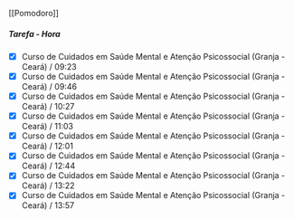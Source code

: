 [[Pomodoro]]

##### Tarefa - Hora
- [x]  Curso de Cuidados em Saúde Mental e Atenção Psicossocial (Granja - Ceará) / 09:23
- [x]   Curso de Cuidados em Saúde Mental e Atenção Psicossocial (Granja - Ceará) / 09:46
- [x] Curso de Cuidados em Saúde Mental e Atenção Psicossocial (Granja - Ceará) / 10:27
- [x] Curso de Cuidados em Saúde Mental e Atenção Psicossocial (Granja - Ceará) / 11:03
- [x] Curso de Cuidados em Saúde Mental e Atenção Psicossocial (Granja - Ceará) / 12:01
- [x] Curso de Cuidados em Saúde Mental e Atenção Psicossocial (Granja - Ceará) / 12:44
- [x] Curso de Cuidados em Saúde Mental e Atenção Psicossocial (Granja - Ceará) / 13:22
- [x] Curso de Cuidados em Saúde Mental e Atenção Psicossocial (Granja - Ceará) / 13:57